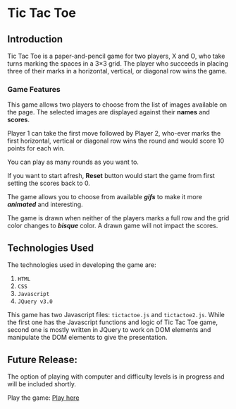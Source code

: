 # Tic Tac Toe

## Introduction

Tic Tac Toe is a paper-and-pencil game for two players, X and O, who take turns marking the spaces in a 3×3 grid. The player who succeeds in placing three of their marks in a horizontal, vertical, or diagonal row wins the game.

### Game Features

This game allows two players to choose from the list of images available on the page.
The selected images are displayed against their **names** and **scores**.

Player 1 can take the first move followed by Player 2, who-ever marks the first horizontal, vertical or diagonal row wins the round and would score 10 points for each win.

You can play as many rounds as you want to.

If you want to start afresh, **Reset** button would start the game from first setting the scores back to 0.

The game allows you to choose from  available ***gifs*** to make it more ***animated*** and interesting.

The game is drawn when neither of the players marks a full row and the grid color changes to ***bisque*** color. A drawn game will not impact the scores.

## Technologies Used

The technologies used in developing the game are:
1. `HTML`
2. `CSS`
3. `Javascript`
4. `JQuery v3.0`

This game has two Javascript files: `tictactoe.js` and `tictactoe2.js`.
While the first one has the Javascript functions and logic of Tic Tac Toe game, second one is mostly written in JQuery to work on DOM elements and manipulate the DOM elements to give the presentation.

## Future Release:
The option of playing with computer and difficulty levels is in progress and will be included shortly.


Play the game: [Play here](https://pkganti.github.io/tictactoe/)
